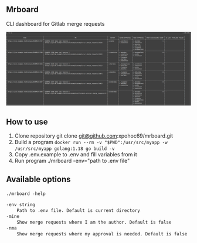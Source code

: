 ## Mrboard

CLI dashboard for Gitlab merge requests

![about.png](about.png)

## How to use

1. Clone repository git clone git@github.com:xpohoc69/mrboard.git
1. Build a program `docker run --rm -v "$PWD":/usr/src/myapp -w /usr/src/myapp golang:1.18 go build -v`
1. Copy .env.example to .env and fill variables from it
1. Run program ./mrboard -env="path to .env file"

## Available options

`./mrboard -help`

```
-env string
    Path to .env file. Default is current directory
-mine
    Show merge requests where I am the author. Default is false
-nma
    Show merge requests where my approval is needed. Default is false
```
